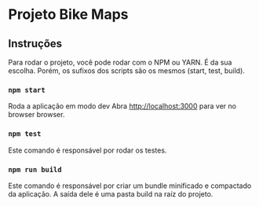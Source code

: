 # Projeto Bike Maps

## Instruções

Para rodar o projeto, você pode rodar com o NPM ou YARN. É da sua escolha. Porém, os sufixos dos scripts são os mesmos (start, test, build).

### `npm start`

Roda a aplicação em modo dev
Abra [http://localhost:3000](http://localhost:3000) para ver no browser browser.

### `npm test`

Este comando é responsável por rodar os testes.

### `npm run build`

Este comando é responsável por criar um bundle minificado e compactado da aplicação. A saída dele é uma pasta build na raíz do projeto.
